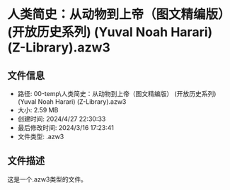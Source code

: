 ﻿# 人类简史：从动物到上帝（图文精编版） (开放历史系列) (Yuval Noah Harari) (Z-Library).azw3

## 文件信息
- 路径: 00-temp\人类简史：从动物到上帝（图文精编版） (开放历史系列) (Yuval Noah Harari) (Z-Library).azw3
- 大小: 2.59 MB
- 创建时间: 2024/4/27 22:30:33
- 最后修改时间: 2024/3/16 17:23:41
- 文件类型: .azw3

## 文件描述
这是一个.azw3类型的文件。


